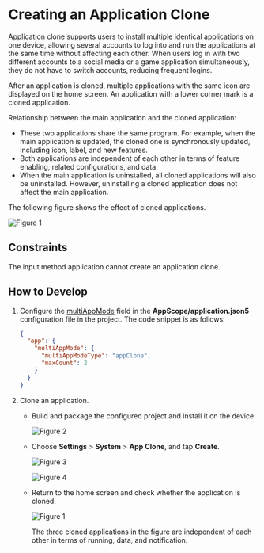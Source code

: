 # Creating an Application Clone
<!--Kit: Ability Kit-->
<!--Subsystem: BundleManager-->
<!--Owner: @wanghang904-->
<!--Designer: @hanfeng6-->
<!--Tester: @kongjing2-->
<!--Adviser: @Brilliantry_Rui-->

Application clone supports users to install multiple identical applications on one device, allowing several accounts to log into and run the applications at the same time without affecting each other. When users log in with two different accounts to a social media or a game application simultaneously, they do not have to switch accounts, reducing frequent logins.

After an application is cloned, multiple applications with the same icon are displayed on the home screen. An application with a lower corner mark is a cloned application.

Relationship between the main application and the cloned application:
- These two applications share the same program. For example, when the main application is updated, the cloned one is synchronously updated, including icon, label, and new features.
- Both applications are independent of each other in terms of feature enabling, related configurations, and data.
- When the main application is uninstalled, all cloned applications will also be uninstalled. However, uninstalling a cloned application does not affect the main application.

The following figure shows the effect of cloned applications.

![Figure 1](figures/app-clone1.png)

## Constraints
The input method application cannot create an application clone.

## How to Develop

1.  Configure the [multiAppMode](app-configuration-file.md#multiappmode) field in the **AppScope/application.json5** configuration file in the project. The code snippet is as follows:
    ```json
    {
      "app": {
        "multiAppMode": {
          "multiAppModeType": "appClone",
          "maxCount": 2
        }
      }
    }
    ```

2. Clone an application.

    - Build and package the configured project and install it on the device.

      ![Figure 2](figures/app-clone4.png)

    - Choose **Settings** > **System** > **App Clone**, and tap **Create**.

      ![Figure 3](figures/app-clone5.png)

      ![Figure 4](figures/app-clone3.png)

    - Return to the home screen and check whether the application is cloned.

      ![Figure 1](figures/app-clone1.png)

      The three cloned applications in the figure are independent of each other in terms of running, data, and notification.
